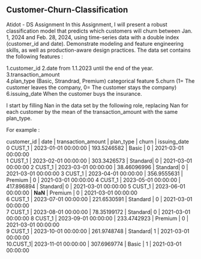 ## Customer-Churn-Classification
Atidot - DS Assignment 
In this Assignment, I will present a robust classification model that predicts which customers will churn between
Jan. 1, 2024 and Feb. 28, 2024, using time-series data with a double index (customer_id and date).
Demonstrate modeling and feature engineering skills, as well as production-aware design practices.
The data set contains the following features :

1.customer_id
2.date from 1.1.2023 until the end of the year.
3.transaction_amount	
4.plan_type	(Basic, Strandrad, Premium) categorical feature 
5.churn	(1= The customer leaves the company, 0= The customer stays  the company)
6.issuing_date When the customer buys the insurance.

I start by filling Nan in the data set by the following role, replacing Nan for each customer by the mean of the transaction_amount with the same plan_type.

For example : 

customer_id	| date	            | transaction_amount	| plan_type | 	churn	| issuing_date	
0	CUST_1 |	2023-01-01 00:00:00 |	193.5246582	        |   Basic	  |      0	| 2021-03-01 00:00:00	
1	CUST_1 |	2023-02-01 00:00:00	| 303.3426573	        |   Standard|	    0	  | 2021-03-01 00:00:00	
2	CUST_1 |	2023-03-01 00:00:00	| 38.46096996	        |   Standard|	    0	  | 2021-03-01 00:00:00	
3	CUST_1 |	2023-04-01 00:00:00	| 356.9555631	        |  Premium	|     0	  | 2021-03-01 00:00:00	
4	CUST_1 |	2023-05-01 00:00:00	| 417.896894	        |   Standard|	    0	  | 2021-03-01 00:00:00	
5	CUST_1 |	2023-06-01 00:00:00	| **NaN**	            |   Premium	|      0	| 2021-03-01 00:00:00	
6	CUST_1 |	2023-07-01 00:00:00	| 221.6530591	        |  Standard	|      0	| 2021-03-01 00:00:00	
7	CUST_1 |	2023-08-01 00:00:00	| 78.35199172	        |   Standard|	    0	  | 2021-03-01 00:00:00	
8	CUST_1 |	2023-09-01 00:00:00	| 233.4742923	        |   Premium	|      0	| 2021-03-01 00:00:00	
9	CUST_1 |	2023-10-01 00:00:00	| 261.9748748	        |   Standard|	     1	| 2021-03-01 00:00:00	
10.CUST_1|	2023-11-01 00:00:00	| 307.6969774	        |   Basic	  |      1	|  2021-03-01 00:00:00	






